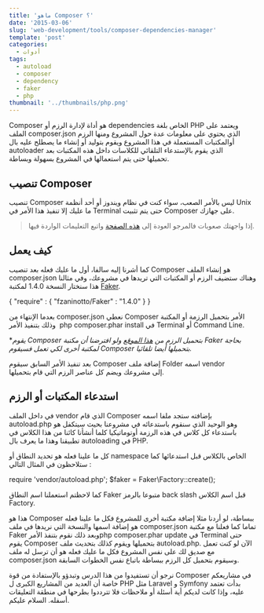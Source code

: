```yaml
---
title: 'ماهو Composer ؟'
date: '2015-03-06'
slug: 'web-development/tools/composer-dependencies-manager'
template: 'post'
categories:
  - أدوات
tags:
  - autoload
  - composer
  - dependency
  - faker
  - php
thumbnail: '../thumbnails/php.png'
---
```


Composer هو أداة لإدارة الرزم أو dependencies الخاص بلغة PHP ويعتمد على الملف composer.json الذي يحتوي على معلومات عدة حول المشروع ومنها الرزم أوالمكتبات المستعملة في هذا المشروع ويقوم بتوليد أو إنشاء ما يصطلح عليه بال autoloader الذي يقوم بالإستدعاء التلقائي للكلاسات داخل هذه المكتبات بعد تحميلها حتى يتم استعمالها في المشروع بسهولة وبساطة.

## تنصيب Composer

تنصيب Composer ليس بالأمر الصعب، سواء كنت في نظام ويندوز أو أحد أنظمة Unix ما عليك إلا تنفيذ هذا الأمر في Terminal حتى يتم تثبيت Composer على جهازك.

> إذا واجهتك صعوبات فالمرجو العودة إلى [هذه الصفحة](https://getcomposer.org/download/ 'تنصيب Composer') واتبع التعليمات الواردة فيها.

## كيف يعمل

كما أشرنا إليه سالفا، أول ما عليك فعله بعد تنصيب Composer هو إنشاء الملف composer.json وهناك ستضيف الرزم أو المكتبات التي تريدها في مشروعك، وفي مثالنا هذا سنختار النسخة 1.4.0 لمكتبة [Faker](http://www.tutomena.com/web-development/php/seeding-database-using-faker/ 'تغذية قاعدة البيانات باستعمال مكتبة Faker PHP').

{
"require" : {
"fzaninotto/Faker" : "1.4.0"
}
}

بعدما الإنتهاء من composer.json نعطي Composer الأمر بتحميل الرزمة أو المكتبة وذلك بتنفيذ الأمر  php composer.phar install في Terminal أو Command Line.

\*_يقوم Composer بتحميل الرزم من [هذا الموقع](https://packagist.org/ 'Packagist') ولو افترضنا أن مكتبة Faker بحاجة لمكتبة أخرى لكي تعمل فسيقوم Composer بتحميلها أيضا تلقائيا._

بعد تنفيذ الأمر السابق سيقوم Composer إضافة ملف Folder اسمه vendor إلى مشروعك ويضم كل عناصر الرزم التي قام بتحميلها.

## استدعاء المكتبات أو الرزم

في داخل الملف vendor الذي قام Composer بإضافته ستجد ملفا اسمه autoload.php وهو الوحيد الذي سنقوم باستدعائه في مشروعنا بحيث سيتكفل هو باستدعاء كل كلاس في هذه الرزمة أوتوماتيكيا كلما أنشأنا كائنا من هذا الكلاس في تطبيقنا وهذا ما يعرف بال autoloading في PHP.

كل ما علينا فعله هو تحديد النطاق أو namespace الخاص بالكلاس قبل استدعائها كما ستلاحظون في المثال التالي :

require 'vendor/autoload.php';
\$faker = Faker\Factory::create();

كما لاحظتم استعملنا اسم النطاق Faker متبوعا بالرمز back slash قبل اسم الكلاس Factory.

هذا هو Composer ببساطة، لو أردنا مثلا إضافة مكتبة أخرى للمشروع فكل ما علينا فعله هو إضافة اسمها والنسخة التي نريدها في ملف composer.json تماما كما فعلنا مع مكتبة Faker وبعد ذلك نقوم بتنفذ الأمرphp composer.phar update في Terminal حتى يقوم Composer بتحميلها ويقوم كذلك بتحديث ملف autoload.php. الآن لو كنت تعمل مع صديق لك على نفس المشروع فكل ما عليك فعله هو أن ترسل له ملف composer.json وسيقوم بتحميل كل الرزم ببساطة باتباع نفس الخطوات السابقة.

نرجو أن تستفيدوا من هذا الدرس وتبدؤو بالإستفادة من قوة Composer في مشاريعكم خاصة أن العديد من المشاريع الكبرى ل PHP مثل Laravel و Symfony بدأت تعتمد عليه، وإذا كانت لديكم أية أسئلة أو ملاحظات فلا تترددوا بطرحها في منطقة التعليقات أسفله. السلام عليكم.
